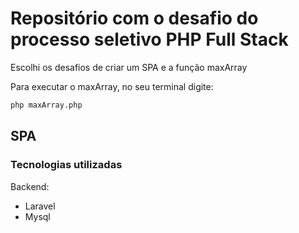 # Repositório com o desafio do processo seletivo PHP Full Stack

Escolhi os desafios de criar um SPA e a função maxArray

Para executar o maxArray, no seu terminal digite:

```bash
php maxArray.php
```

## SPA

### Tecnologias utilizadas

Backend:

- Laravel
- Mysql
